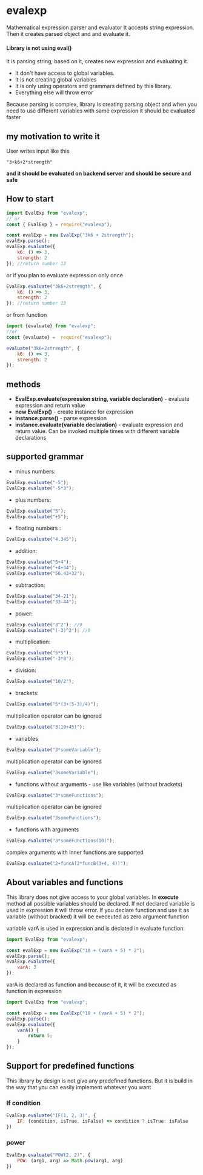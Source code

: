 # evalexp

Mathematical expression parser and evaluator
It accepts string expression. Then it creates parsed object and and evaluate it.

#### **Library is not using eval()**

It is parsing string, based on it, creates new expression and evaluating it.

-   It don't have access to global variables.
-   It is not creating global variables
-   It is only using operators and grammars defined by this library.
-   Everything else will throw error

Because parsing is complex, library is creating parsing object and when you need to use different variables with same expression it should be evaluated faster

## my motivation to write it

User writes input like this

```
"3+k6+2*strength"
```

**and it should be evaluated on backend server and should be secure and safe**

## How to start

```javascript
import EvalExp from "evalexp";
// or
const { EvalExp } = require("evalexp");

const evalExp = new EvalExp("3k6 + 2strength");
evalExp.parse();
evalExp.evaluate({
    k6: () => 3,
    strength: 2
}); //return number 13
```

or if you plan to evaluate expression only once

```javascript
EvalExp.evaluate("3k6+2strength", {
    k6: () => 3,
    strength: 2
}); //return number 13
```

or from function
```javascript
import {evaluate} from "evalexp";
//or
const {evaluate} =  require("evalexp");

evaluate("3k6+2strength", {
    k6: () => 3,
    strength: 2
});
```

## methods
-   **EvalExp.evaluate(expression string, variable declaration)** - evaluate expression and return value   
-   **new EvalExp(<expression string>)** - create instance for expression
-   **instance.parse()** - parse expression
-   **instance.evaluate(variable declaration)** - evaluate expression and return value. Can be invoked multiple times with different variable declarations

## supported grammar

-   minus numbers:

```javascript
EvalExp.evaluate("-5");
EvalExp.evaluate("-5*3");
```

-   plus numbers:

```javascript
EvalExp.evaluate("5");
EvalExp.evaluate("+5");
```

-   floating numbers :

```javascript
EvalExp.evaluate("4.345");
```

-   addition:

```javascript
EvalExp.evaluate("5+4");
EvalExp.evaluate("+4+34");
EvalExp.evaluate("56.43+32");
```

-   subtraction:

```javascript
EvalExp.evaluate("34-21");
EvalExp.evaluate("33-44");
```

-   power:

```javascript
EvalExp.evaluate("3^2"); //9
EvalExp.evaluate("(-3)^2"); //9
```

-   multiplication:

```javascript
EvalExp.evaluate("5*5");
EvalExp.evaluate("-3*8");
```

-   division:

```javascript
EvalExp.evaluate("10/2");
```

-   brackets:

```javascript
EvalExp.evaluate("5*(3+(5-3)/4)");
```

multiplication operator can be ignored

```javascript
EvalExp.evaluate("3(10+45)");
```

-   variables

```javascript
EvalExp.evaluate("3*someVariable");
```

multiplication operator can be ignored

```javascript
EvalExp.evaluate("3someVariable");
```

-   functions without arguments - use like variables (without brackets)

```javascript
EvalExp.evaluate("3*someFunctions");
```

multiplication operator can be ignored

```javascript
EvalExp.evaluate("3someFunctions");
```

- functions with arguments

```javascript
EvalExp.evaluate("3*someFunctions(10)");
```

complex arguments with inner functions are supported

```javascript
EvalExp.evaluate("2+funcA(2*funcB(3+4, 4))");
```

## About variables and functions

This library does not give access to your global variables. In **execute** method all possible variables should be declared. If
not declared variable is used in expression it will throw error.
If you declare function and use it as variable (without bracked) it will be execeuted as zero argument function

variable varA is used in expression and is declated in evaluate function:

```javascript
import EvalExp from "evalexp";

const evalExp = new EvalExp("10 + (varA + 5) * 2");
evalExp.parse();
evalExp.evaluate({
    varA: 3
});
```

varA is declared as function and because of it, it will be executed as function in expression

```javascript
import EvalExp from "evalexp";

const evalExp = new EvalExp("10 + (varA + 5) * 2");
evalExp.parse();
evalExp.evaluate({
    varA() {
        return 5;
    }
});
```

## Support for predefined functions

This library by design is not give any predefined functions. But it is build in the way that you can easily implement whatever you want 

### If condition

```javascript
EvalExp.evaluate("IF(1, 2, 3)", {
    IF: (condition, isTrue, isFalse) => condition ? isTrue: isFalse
})
```

### power

```javascript
EvalExp.evaluate("POW(2, 2)", {
    POW: (arg1, arg) => Math.pow(arg1, arg)
})
```